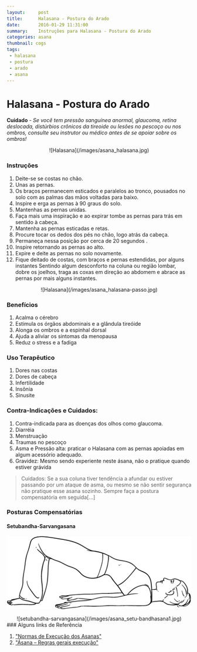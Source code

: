 ```yaml
---
layout:     post
title:      Halasana - Postura do Arado
date:       2016-01-29 11:31:00
summary:    Instruções para Halasana - Postura do Arado
categories: asana
thumbnail: cogs
tags:
 - halasana
 - postura
 - arado
 - asana
---
```


# Halasana - Postura do Arado
**Cuidado** - *Se você tem pressão sanguínea anormal, glaucoma, retina deslocada, distúrbios crônicos da tireoide ou lesões no pescoço ou nos ombros, consulte seu instrutor ou médico antes de se apoiar sobre os ombros!*

<center>![Halasana](/images/asana_halasana.jpg)</center>

### Instruções
1. Deite-se se costas no chão.
2. Unas as pernas.
3. Os braços permanecem esticados e paralelos ao tronco, pousados no solo com as palmas das mãos voltadas para baixo.
4. Inspire e erga as pernas à 90 graus do solo.
5. Mantenhas as pernas unidas.
6. Faça mais uma inspiração e ao expirar tombe as pernas para trás em sentido à cabeça.
7. Mantenha as pernas esticadas e retas.
8. Procure tocar os dedos dos pés no chão, logo atrás da cabeça.
9. Permaneça nessa posição por cerca de 20 segundos .
10. Inspire retornando as pernas ao alto.
11. Expire e deite as pernas no solo novamente.
12. Fique deitado de costas, com braços e pernas estendidas, por alguns instantes
Sentindo algum desconforto na coluna ou região lombar, dobre os joelhos, traga as coxas em direção ao abdomem e abrace as pernas por mais alguns instantes.

<center>![Halasana](/images/asana_halasana-passo.jpg)</center>

### Benefícios

1. Acalma o cérebro
2. Estimula os órgãos abdominais e a glândula tireóide
3. Alonga os ombros e a espinhal dorsal
4. Ajuda a aliviar os sintomas da menopausa
5. Reduz o stress e a fadiga

### Uso Terapêutico

1. Dores nas costas
2. Dores de cabeça
3. Infertilidade
4. Insônia
5. Sinusite

### Contra-Indicações e Cuidados:

1. Contra-indicada para as doenças dos olhos como glaucoma.
2. Diarréia
3. Menstruação
4. Traumas no pescoço
5. Asma e Pressão alta: praticar o Halasana com as pernas apoiadas em algum acessório adequado.
6. Gravidez: Mesmo sendo experiente neste ásana, não o pratique quando estiver grávida



> Cuidados: Se a sua coluna tiver tendência a afundar ou estiver passando por um ataque de asma, ou mesmo se não sentir segurança não pratique esse asana sozinho. Sempre faça a postura compensatória em seguida[...]

### Posturas Compensatórias
#### Setubandha-Sarvangasana
![setubandha-sarvangasana](/images/asana_setu-bandhasana.jpg)

<center>![setubandha-sarvangasana](/images/asana_setu-bandhasana1.jpg)</center>
### Alguns links de Referência

  1. ["Normas de Execução dos Asanas"][1]
  2. ["Ásana – Regras gerais execução"][2]


[1]: http://www.inspireyoga.com.br/#!Normas-de-Execu%C3%A7%C3%A3o-dos-Asanas/cty1/A1096876-2A76-49D0-960C-4C0C548F82DE
[2]: http://marianarodrigues.pt/blog/asana-regras-gerais-execucao/
